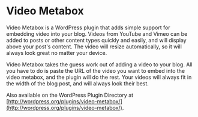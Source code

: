 Video Metabox
=============

Video Metabox is a WordPress plugin that adds simple support for embedding video into your blog. Videos from YouTube and Vimeo can be added to posts or other content types quickly and easily, and will display above your post's content. The video will resize automatically, so it will always look great no matter your device.

Video Metabox takes the guess work out of adding a video to your blog. All you have to do is paste the URL of the video you want to embed into the video metabox, and the plugin will do the rest. Your videos will always fit in the width of the blog post, and will always look their best.

Also available on the WordPress Plugin Directory at [http://wordpress.org/plugins/video-metabox/](http://wordpress.org/plugins/video-metabox/).
